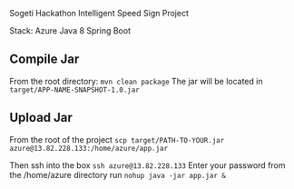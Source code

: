 Sogeti Hackathon Intelligent Speed Sign Project

Stack:
Azure
Java 8
Spring Boot

## Compile Jar
From the root directory: `mvn clean package`
The jar will be located in `target/APP-NAME-SNAPSHOT-1.0.jar`

## Upload Jar
From the root of the project
`scp target/PATH-TO-YOUR.jar azure@13.82.228.133:/home/azure/app.jar`

Then ssh into the box
`ssh azure@13.82.228.133`
Enter your password
from the /home/azure directory run `nohup java -jar app.jar &`

